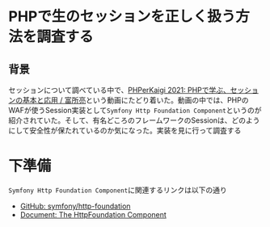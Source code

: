 # PHPで生のセッションを正しく扱う方法を調査する

## 背景
セッションについて調べている中で、[PHPerKaigi 2021: PHPで学ぶ、セッションの基本と応用 / 富所亮](https://www.youtube.com/watch?v=U-g2a9CcFN0)という動画にたどり着いた。動画の中では、PHPのWAFが使うSession実装として`Symfony Http Foundation Component`というのが紹介されていた。そして、有名どころのフレームワークのSessionは、どのようにして安全性が保たれているのか気になった。実装を見に行って調査する

# 下準備
`Symfony Http Foundation Component`に関連するリンクは以下の通り

- [GitHub: symfony/http-foundation](https://github.com/symfony/http-foundation)
- [Document: The HttpFoundation Component](https://symfony.com/doc/current/components/http_foundation.html)

